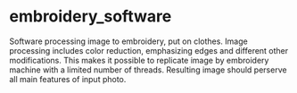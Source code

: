 # embroidery_software

Software processing image to embroidery, put on clothes. Image processing includes color reduction, emphasizing edges and different other modifications. 
This makes it possible to replicate image by embroidery machine with a limited number of threads. Resulting image should perserve all main features of input photo.
